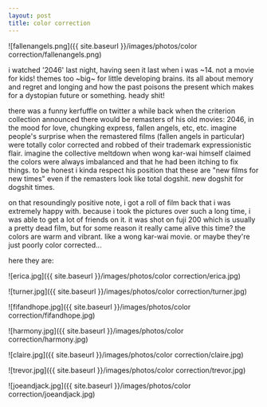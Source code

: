 ```yaml
---
layout: post
title: color correction
---
```


![fallenangels.png]({{ site.baseurl }}/images/photos/color correction/fallenangels.png)

i watched '2046' last night, having seen it last when i was ~14.  not a movie for kids!  themes too ~big~ for little developing brains.  its all about memory and regret and longing and how the past poisons the present which makes for a dystopian future or something.  heady shit!

there was a funny kerfuffle on twitter a while back when the criterion collection announced there would be remasters of his old movies: 2046, in the mood for love, chungking express, fallen angels, etc, etc.  imagine people's surprise when the remastered films (fallen angels in particular) were totally color corrected and robbed of their trademark expressionistic flair.  imagine the collective meltdown when wong kar-wai himself claimed the colors were always imbalanced and that he had been itching to fix things.  to be honest i kinda respect his position that these are "new films for new times" even if the remasters look like total dogshit.  new dogshit for dogshit times.

on that resoundingly positive note, i got a roll of film back that i was extremely happy with.  because i took the pictures over such a long time, i was able to get a lot of friends on it.  it was shot on fuji 200 which is usually a pretty dead film, but for some reason it really came alive this time?  the colors are warm and vibrant.  like a wong kar-wai movie.  or maybe they're just poorly color corrected...

here they are:

![erica.jpg]({{ site.baseurl }}/images/photos/color correction/erica.jpg)

![turner.jpg]({{ site.baseurl }}/images/photos/color correction/turner.jpg)

![fifandhope.jpg]({{ site.baseurl }}/images/photos/color correction/fifandhope.jpg)

![harmony.jpg]({{ site.baseurl }}/images/photos/color correction/harmony.jpg)

![claire.jpg]({{ site.baseurl }}/images/photos/color correction/claire.jpg)

![trevor.jpg]({{ site.baseurl }}/images/photos/color correction/trevor.jpg)

![joeandjack.jpg]({{ site.baseurl }}/images/photos/color correction/joeandjack.jpg)




